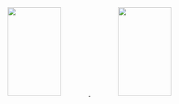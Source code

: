 <div align="center">
  <a href="https://github.com/CodeOfMerlin">
  <img width="49%" height="200px"  src="https://github-readme-stats.vercel.app/api?username=CodeOfMerlin&show_icons=true&theme=synthwave&include_all_commits=true&count_private=true"/>
<img  width="49%" height="200px" src="https://github-readme-stats-eight-theta.vercel.app/api/top-langs/?username=CodeOfMerlin&layout=compact&langs_count=6&theme=synthwave&include_all_commits=true&count_private=true"/> 
</div>

  
  ##
